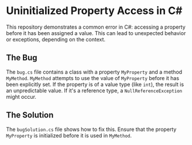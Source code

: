 # Uninitialized Property Access in C#

This repository demonstrates a common error in C#: accessing a property before it has been assigned a value. This can lead to unexpected behavior or exceptions, depending on the context.

## The Bug
The `bug.cs` file contains a class with a property `MyProperty` and a method `MyMethod`.  `MyMethod` attempts to use the value of `MyProperty` before it has been explicitly set.  If the property is of a value type (like `int`), the result is an unpredictable value.  If it's a reference type, a `NullReferenceException` might occur.

## The Solution
The `bugSolution.cs` file shows how to fix this.  Ensure that the property `MyProperty` is initialized before it is used in `MyMethod`.